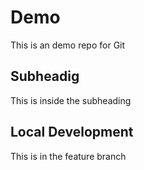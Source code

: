 # Demo

This is an demo repo for Git

## Subheadig

This is inside the subheading

## Local Development

This is in the feature branch